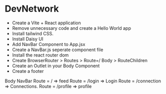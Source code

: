 # DevNetwork

- Create a Vite + React application
- Remove unnecessary code and create a Hello World app
- Install tailwind CSS.
- Install Daisy UI
- Add NavBar Component to App.jsx
- Create a NavBar.js seperate component file
- Install the react router dom
- Create BrowserRouter > Routes > Route=/ Body > RouteChildren
- Create an Outlet in your Body Component
- Create a footer 


Body
	NavBar
	Route = / => feed
	Route = /login => Login
	Route = /connection => Connections.
	Route = /profile => profile